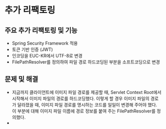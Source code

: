 # 추가 리팩토링

## 주요 추가 리팩토링 및 기능
- Spring Security Framework 적용
- 토큰 기반 인증 (JWT)
- 인코딩을 EUC-KR에서 UTF-8로 변경
- FilePathResolver를 정의하여 파일 경로 하드코딩된 부분을 소프트코딩으로 변경 

## 문제 및 해결
- 지금까지 클라이언트에 이미지 파일 경로를 제공할 때, Servlet Context Root에서 시작해서 이미지 파일의 경로를 하드코딩했다. 이렇게 할 경우 이미지 파일의 경로가 달라졌을 때, 이미지 파일 경로를 명시하는 코드를 일일이 변경해 주어야 했다. 이 부분에 대해 이미지 파일 이름에 경로 정보를 붙여 주는 FilePathResolver를 정의했다.
- 